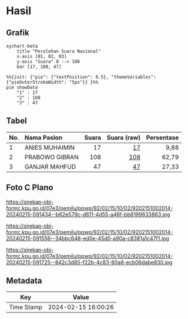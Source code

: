 # Hasil

## Grafik

```mermaid
xychart-beta
    title "Perolehan Suara Nasional"
    x-axis [01, 02, 03]
    y-axis "Suara" 0 --> 108
    bar [17, 108, 47]
```

```mermaid
%%{init: {"pie": {"textPosition": 0.5}, "themeVariables": {"pieOuterStrokeWidth": "5px"}} }%%
pie showData
    "1" : 17
    "2" : 108
    "3" : 47
```

## Tabel

| No. | Nama Paslon    | Suara | Suara (raw) | Persentase |
|:--- |:-------------- | -----:| -----------:| ----------:|
| 1   | ANIES MUHAIMIN | 17    | [17][p-1]   | 9,88       |
| 2   | PRABOWO GIBRAN | 108   | [108][p-2]  | 62,79      |
| 3   | GANJAR MAHFUD  | 47    | [47][p-3]   | 27,33      |


[p-1]: https://github.com/gigit-pemilu/pemilu-2024/blob/main/pilpres/hitung-suara/sub/92-papua-barat/sub/02-manokwari/sub/15-manokwari-selatan/sub/1002-anday/sub/014-tps/sub/paslon-1.txt
[p-2]: https://github.com/gigit-pemilu/pemilu-2024/blob/main/pilpres/hitung-suara/sub/92-papua-barat/sub/02-manokwari/sub/15-manokwari-selatan/sub/1002-anday/sub/014-tps/sub/paslon-2.txt
[p-3]: https://github.com/gigit-pemilu/pemilu-2024/blob/main/pilpres/hitung-suara/sub/92-papua-barat/sub/02-manokwari/sub/15-manokwari-selatan/sub/1002-anday/sub/014-tps/sub/paslon-3.txt

## Foto C Plano

https://sirekap-obj-formc.kpu.go.id/07e3/pemilu/ppwp/92/02/15/10/02/9202151002014-20240215-091434--b62e579c-d611-4d55-a46f-bb8199633863.jpg

https://sirekap-obj-formc.kpu.go.id/07e3/pemilu/ppwp/92/02/15/10/02/9202151002014-20240215-091556--34bbc648-ed0e-45d0-a90a-c8381a1c47f1.jpg

https://sirekap-obj-formc.kpu.go.id/07e3/pemilu/ppwp/92/02/15/10/02/9202151002014-20240215-091725--842c3d85-f22b-4c83-80a8-ecb06dabe830.jpg


## Metadata

| Key        | Value               |
| ---------- | ------------------- |
| Time Stamp | 2024-02-15 16:00:26 |



